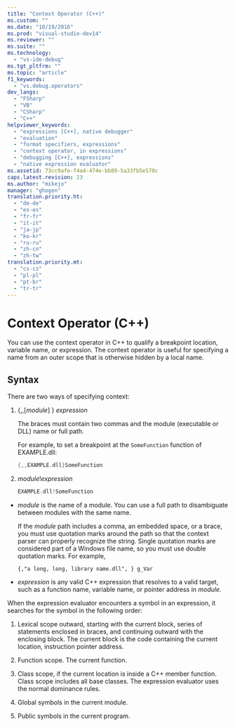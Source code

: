 ```yaml
---
title: "Context Operator (C++)"
ms.custom: ""
ms.date: "10/19/2016"
ms.prod: "visual-studio-dev14"
ms.reviewer: ""
ms.suite: ""
ms.technology: 
  - "vs-ide-debug"
ms.tgt_pltfrm: ""
ms.topic: "article"
f1_keywords: 
  - "vs.debug.operators"
dev_langs: 
  - "FSharp"
  - "VB"
  - "CSharp"
  - "C++"
helpviewer_keywords: 
  - "expressions [C++], native debugger"
  - "evaluation"
  - "format specifiers, expressions"
  - "context operator, in expressions"
  - "debugging [C++], expressions"
  - "native expression evaluator"
ms.assetid: 73cc9afe-f4a4-474e-bb89-5a33fb5e570c
caps.latest.revision: 23
ms.author: "mikejo"
manager: "ghogen"
translation.priority.ht: 
  - "de-de"
  - "es-es"
  - "fr-fr"
  - "it-it"
  - "ja-jp"
  - "ko-kr"
  - "ru-ru"
  - "zh-cn"
  - "zh-tw"
translation.priority.mt: 
  - "cs-cz"
  - "pl-pl"
  - "pt-br"
  - "tr-tr"
---
```

# Context Operator (C++)
You can use the context operator in C++ to qualify a breakpoint location, variable name, or expression. The context operator is useful for specifying a name from an outer scope that is otherwise hidden by a local name.  
  
##  <a name="BKMK_Using_context_operators_to_specify_a_symbol"></a> Syntax  
 There are two ways of specifying context:  
  
1.  {,,[*module*] } *expression*  
  
     The braces must contain two commas and the module (executable or DLL) name or full path.  
  
     For example, to set a breakpoint at the `SomeFunction` function of EXAMPLE.dll:  
  
    ```cpp  
    {,,EXAMPLE.dll}SomeFunction  
    ```  
  
2.  *module*!*expression*  
  
    ```cpp  
    EXAMPLE.dll!SomeFunction  
    ```  
  
-   *module* is the name of a module. You can use a full path to disambiguate between modules with the same name.  
  
     If the *module* path includes a comma, an embedded space, or a brace, you must use quotation marks around the path so that the context parser can properly recognize the string. Single quotation marks are considered part of a Windows file name, so you must use double quotation marks. For example,  
  
    ```  
    {,"a long, long, library name.dll", } g_Var  
    ```  
  
-   *expression* is any valid C++ expression that resolves to a valid target, such as a function name, variable name, or pointer address in *module*.  
  
 When the expression evaluator encounters a symbol in an expression, it searches for the symbol in the following order:  
  
1.  Lexical scope outward, starting with the current block, series of statements enclosed in braces, and continuing outward with the enclosing block. The current block is the code containing the current location, instruction pointer address.  
  
2.  Function scope. The current function.  
  
3.  Class scope, if the current location is inside a C++ member function. Class scope includes all base classes. The expression evaluator uses the normal dominance rules.  
  
4.  Global symbols in the current module.  
  
5.  Public symbols in the current program.